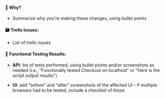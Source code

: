 #### 🤔 Why?

- Summarize why you're making these changes, using bullet points


#### 🗃️ Trello Issues:

- List of trello issues 

#### 🚦 Functional Testing Results:

- **API**: list of tests performed, using bullet points and/or screenshots as needed (i.e., "Functionally tested Checkout on localhost" or "Here is the script output results")

- **UI**: add "before" and "after" screenshots of the affected UI - if multiple browsers had to be tested, include a checklist of those
